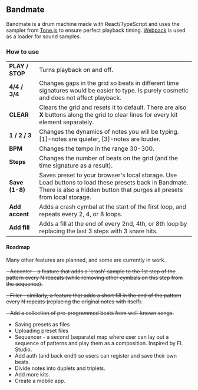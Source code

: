 ## Bandmate

Bandmate is a drum machine made with React/TypeScript and uses the sampler from [Tone.js](https://tonejs.github.io/) to ensure perfect playback timing. [Webpack](https://webpack.js.org/) is used as a loader for sound samples.

### How to use

<table>
  <tr>
    <td><b>PLAY / STOP</b></td>
    <td>Turns playback on and off.</td>
  </tr>
  <tr>
    <td><b>4/4 / 3/4</b></td>
    <td>Changes gaps in the grid so beats in different time signatures would be easier to type. Is purely cosmetic and does not affect playback.</td>
  </tr>
  <tr>
    <td><b>CLEAR</b></td>
    <td>Clears the grid and resets it to default. There are also <b>X</b> buttons along the grid to clear lines for every kit element separately.</td>
  </tr>
  <tr>
    <td><b>1 / 2 / 3</b></td>
    <td>Changes the dynamics of notes you will be typing. [1]-notes are quieter, [3]-notes are louder.</td>
  </tr>
  <tr>
    <td><b>BPM</b></td>
    <td>Changes the tempo in the range 30-300.</td>
  </tr>
  <tr>
    <td><b>Steps</b></td>
    <td>Changes the number of beats on the grid (and the time signature as a result).</td>
  </tr>
  <tr>
    <td><b>Save (1-8)</b></td>
    <td>Saves preset to your browser's local storage. Use Load buttons to load these presets back in Bandmate. There is also a hidden button that purges all presets from local storage.</td>
  </tr>
  <tr>
    <td><b>Add accent</b></td>
    <td>Adds a crash cymbal at the start of the first loop, and repeats every 2, 4, or 8 loops.</td>
  </tr>
  <tr>
    <td><b>Add fill</b></td>
    <td>Adds a fill at the end of every 2nd, 4th, or 8th loop by replacing the last 3 steps with 3 snare hits.</td>
  </tr>
</table>

#### Roadmap

Many other features are planned, and some are currently in work.

~~- Accenter - a feature that adds a 'crash' sample to the 1st step of the pattern every N repeats (while removing other cymbals on this step from the sequence).~~

~~- Filler - similarly, a feature that adds a short fill in the end of the pattern every N repeats (replacing the original notes with itself).~~

~~- Add a collection of pre-programmed beats from well-known songs.~~

- Saving presets as files
- Uploading preset files
- Sequencer - a second (separate) map where user can lay out a sequence of patterns and play them as a composition. Inspired by FL Studio.
- Add auth (and back end!) so users can register and save their own beats.
- Divide notes into duplets and triplets.
- Add more kits.
- Create a mobile app.
